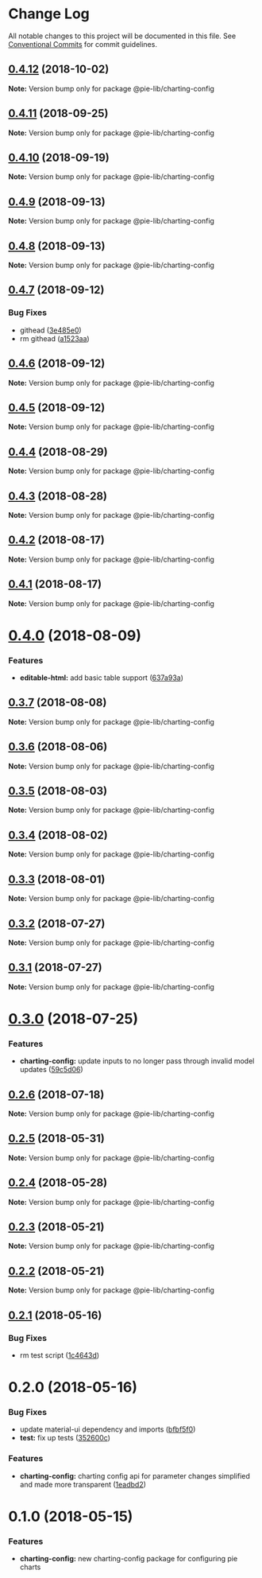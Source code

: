 # Change Log

All notable changes to this project will be documented in this file.
See [Conventional Commits](https://conventionalcommits.org) for commit guidelines.

<a name="0.4.12"></a>
## [0.4.12](https://github.com/pie-framework/pie-lib/compare/@pie-lib/charting-config@0.4.11...@pie-lib/charting-config@0.4.12) (2018-10-02)

**Note:** Version bump only for package @pie-lib/charting-config





<a name="0.4.11"></a>
## [0.4.11](https://github.com/pie-framework/pie-lib/compare/@pie-lib/charting-config@0.4.10...@pie-lib/charting-config@0.4.11) (2018-09-25)

**Note:** Version bump only for package @pie-lib/charting-config





<a name="0.4.10"></a>
## [0.4.10](https://github.com/pie-framework/pie-lib/compare/@pie-lib/charting-config@0.4.9...@pie-lib/charting-config@0.4.10) (2018-09-19)




**Note:** Version bump only for package @pie-lib/charting-config

<a name="0.4.9"></a>
## [0.4.9](https://github.com/pie-framework/pie-lib/compare/@pie-lib/charting-config@0.4.8...@pie-lib/charting-config@0.4.9) (2018-09-13)




**Note:** Version bump only for package @pie-lib/charting-config

<a name="0.4.8"></a>
## [0.4.8](https://github.com/pie-framework/pie-lib/compare/@pie-lib/charting-config@0.4.7...@pie-lib/charting-config@0.4.8) (2018-09-13)




**Note:** Version bump only for package @pie-lib/charting-config

<a name="0.4.7"></a>
## [0.4.7](https://github.com/pie-framework/pie-lib/compare/@pie-lib/charting-config@0.4.6...@pie-lib/charting-config@0.4.7) (2018-09-12)


### Bug Fixes

* githead ([3e485e0](https://github.com/pie-framework/pie-lib/commit/3e485e0))
* rm githead ([a1523aa](https://github.com/pie-framework/pie-lib/commit/a1523aa))




<a name="0.4.6"></a>
## [0.4.6](https://github.com/pie-framework/pie-lib/compare/@pie-lib/charting-config@0.4.4...@pie-lib/charting-config@0.4.6) (2018-09-12)

**Note:** Version bump only for package @pie-lib/charting-config





<a name="0.4.5"></a>
## [0.4.5](https://github.com/pie-framework/pie-lib/compare/@pie-lib/charting-config@0.4.4...@pie-lib/charting-config@0.4.5) (2018-09-12)

**Note:** Version bump only for package @pie-lib/charting-config





<a name="0.4.4"></a>
## [0.4.4](https://github.com/pie-framework/pie-lib/compare/@pie-lib/charting-config@0.4.3...@pie-lib/charting-config@0.4.4) (2018-08-29)




**Note:** Version bump only for package @pie-lib/charting-config

<a name="0.4.3"></a>
## [0.4.3](https://github.com/pie-framework/pie-lib/compare/@pie-lib/charting-config@0.4.2...@pie-lib/charting-config@0.4.3) (2018-08-28)




**Note:** Version bump only for package @pie-lib/charting-config

<a name="0.4.2"></a>
## [0.4.2](https://github.com/pie-framework/pie-lib/compare/@pie-lib/charting-config@0.4.1...@pie-lib/charting-config@0.4.2) (2018-08-17)




**Note:** Version bump only for package @pie-lib/charting-config

<a name="0.4.1"></a>
## [0.4.1](https://github.com/pie-framework/pie-lib/compare/@pie-lib/charting-config@0.4.0...@pie-lib/charting-config@0.4.1) (2018-08-17)




**Note:** Version bump only for package @pie-lib/charting-config

<a name="0.4.0"></a>
# [0.4.0](https://github.com/pie-framework/pie-lib/compare/@pie-lib/charting-config@0.3.7...@pie-lib/charting-config@0.4.0) (2018-08-09)


### Features

* **editable-html:** add basic table support ([637a93a](https://github.com/pie-framework/pie-lib/commit/637a93a))




<a name="0.3.7"></a>

## [0.3.7](https://github.com/pie-framework/pie-lib/compare/@pie-lib/charting-config@0.3.6...@pie-lib/charting-config@0.3.7) (2018-08-08)

**Note:** Version bump only for package @pie-lib/charting-config

<a name="0.3.6"></a>

## [0.3.6](https://github.com/pie-framework/pie-lib/compare/@pie-lib/charting-config@0.3.5...@pie-lib/charting-config@0.3.6) (2018-08-06)

**Note:** Version bump only for package @pie-lib/charting-config

<a name="0.3.5"></a>

## [0.3.5](https://github.com/pie-framework/pie-lib/compare/@pie-lib/charting-config@0.3.4...@pie-lib/charting-config@0.3.5) (2018-08-03)

**Note:** Version bump only for package @pie-lib/charting-config

<a name="0.3.4"></a>

## [0.3.4](https://github.com/pie-framework/pie-lib/compare/@pie-lib/charting-config@0.3.3...@pie-lib/charting-config@0.3.4) (2018-08-02)

**Note:** Version bump only for package @pie-lib/charting-config

<a name="0.3.3"></a>

## [0.3.3](https://github.com/pie-framework/pie-lib/compare/@pie-lib/charting-config@0.3.2...@pie-lib/charting-config@0.3.3) (2018-08-01)

**Note:** Version bump only for package @pie-lib/charting-config

<a name="0.3.2"></a>

## [0.3.2](https://github.com/pie-framework/pie-lib/compare/@pie-lib/charting-config@0.3.1...@pie-lib/charting-config@0.3.2) (2018-07-27)

**Note:** Version bump only for package @pie-lib/charting-config

<a name="0.3.1"></a>

## [0.3.1](https://github.com/pie-framework/pie-lib/compare/@pie-lib/charting-config@0.3.0...@pie-lib/charting-config@0.3.1) (2018-07-27)

**Note:** Version bump only for package @pie-lib/charting-config

<a name="0.3.0"></a>

# [0.3.0](https://github.com/pie-framework/pie-lib/compare/@pie-lib/charting-config@0.2.6...@pie-lib/charting-config@0.3.0) (2018-07-25)

### Features

* **charting-config:** update inputs to no longer pass through invalid model updates ([59c5d06](https://github.com/pie-framework/pie-lib/commit/59c5d06))

<a name="0.2.6"></a>

## [0.2.6](https://github.com/pie-framework/pie-lib/compare/@pie-lib/charting-config@0.2.5...@pie-lib/charting-config@0.2.6) (2018-07-18)

**Note:** Version bump only for package @pie-lib/charting-config

<a name="0.2.5"></a>

## [0.2.5](https://github.com/pie-framework/pie-lib/compare/@pie-lib/charting-config@0.2.4...@pie-lib/charting-config@0.2.5) (2018-05-31)

**Note:** Version bump only for package @pie-lib/charting-config

<a name="0.2.4"></a>

## [0.2.4](https://github.com/pie-framework/pie-lib/compare/@pie-lib/charting-config@0.2.3...@pie-lib/charting-config@0.2.4) (2018-05-28)

**Note:** Version bump only for package @pie-lib/charting-config

<a name="0.2.3"></a>

## [0.2.3](https://github.com/pie-framework/pie-lib/compare/@pie-lib/charting-config@0.2.2...@pie-lib/charting-config@0.2.3) (2018-05-21)

**Note:** Version bump only for package @pie-lib/charting-config

<a name="0.2.2"></a>

## [0.2.2](https://github.com/pie-framework/pie-lib/compare/@pie-lib/charting-config@0.2.1...@pie-lib/charting-config@0.2.2) (2018-05-21)

**Note:** Version bump only for package @pie-lib/charting-config

<a name="0.2.1"></a>

## [0.2.1](https://github.com/pie-framework/pie-lib/compare/@pie-lib/charting-config@0.2.0...@pie-lib/charting-config@0.2.1) (2018-05-16)

### Bug Fixes

* rm test script ([1c4643d](https://github.com/pie-framework/pie-lib/commit/1c4643d))

<a name="0.2.0"></a>

# 0.2.0 (2018-05-16)

### Bug Fixes

* update material-ui dependency and imports ([bfbf5f0](https://github.com/pie-framework/pie-lib/commit/bfbf5f0))
* **test:** fix up tests ([352600c](https://github.com/pie-framework/pie-lib/commit/352600c))

### Features

* **charting-config:** charting config api for parameter changes simplified and made more transparent ([1eadbd2](https://github.com/pie-framework/pie-lib/commit/1eadbd2))

<a name="0.1.0"></a>

# 0.1.0 (2018-05-15)

### Features

* **charting-config:** new charting-config package for configuring pie charts
